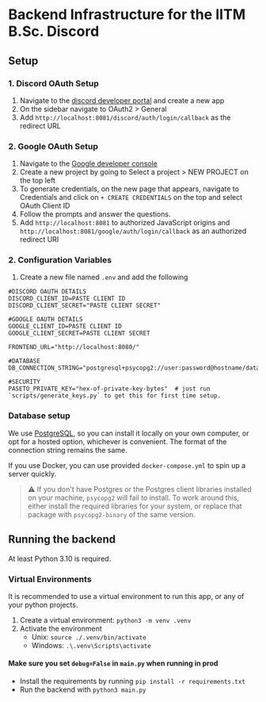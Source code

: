 # Backend Infrastructure for the IITM B.Sc. Discord

## Setup

### 1. Discord OAuth Setup
1. Navigate to the [discord developer portal](https://discord.com/developers/applications) and create a new app
2. On the sidebar navigate to OAuth2 > General
3. Add `http://localhost:8081/discord/auth/login/callback` as the redirect URL

### 2. Google OAuth Setup
1. Navigate to the [Google developer console](https://console.developers.google.com)
2. Create a new project by going to Select a project > NEW PROJECT on the top left
3. To generate credentials, on the new page that appears, navigate to Credentials and
   click on `+ CREATE CREDENTIALS` on the top and select OAuth Client ID
4. Follow the prompts and answer the questions.
5. Add `http://localhost:8081` to authorized JavaScript origins and
   `http://localhost:8081/google/auth/login/callback` as an authorized redirect URI

### 2. Configuration Variables
1. Create a new file named `.env` and add the following
```env
#DISCORD OAUTH DETAILS
DISCORD_CLIENT_ID=PASTE CLIENT ID
DISCORD_CLIENT_SECRET="PASTE CLIENT SECRET"

#GOOGLE OAUTH DETAILS
GOOGLE_CLIENT_ID=PASTE CLIENT ID
GOOGLE_CLIENT_SECRET=PASTE CLIENT SECRET

FRONTEND_URL="http://localhost:8080/"

#DATABASE
DB_CONNECTION_STRING="postgresql+psycopg2://user:password@hostname/database_name" 

#SECURITY
PASETO_PRIVATE_KEY="hex-of-private-key-bytes"  # just run `scripts/generate_keys.py` to get this for first time setup.
```

### Database setup

We use [PostgreSQL](https://www.postgresql.org), so you can install it locally on your
own computer, or opt for a hosted option, whichever is convenient. The format of the
connection string remains the same.

If you use Docker, you can use provided `docker-compose.yml` to spin up a server
quickly.

> :warning: If you don't have Postgres or the Postgres client libraries installed on
> your machine, `psycopg2` will fail to install. To work around this, either install the
> required libraries for your system, or replace that package with `psycopg2-binary` of
> the same version.


## Running the backend

At least Python 3.10 is required.

### Virtual Environments

It is recommended to use a virtual environment to run this app, or any of your python
projects.

1. Create a virtual environment: `python3 -m venv .venv`
2. Activate the environment
   - Unix: `source ./.venv/bin/activate`
   - Windows: `.\.venv\Scripts\activate`

#### Make sure you set `debug=False` in `main.py` when running in prod

- Install the requirements by running `pip install -r requirements.txt`
- Run the backend with `python3 main.py`
